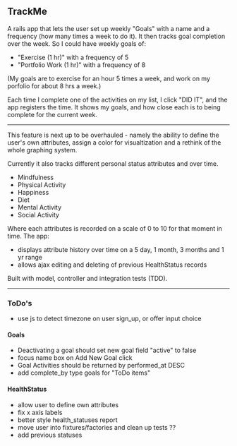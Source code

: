 ## TrackMe

A rails app that lets the user set up weekly "Goals" with a name and a frequency (how many times a week to do it). It then tracks goal completion over the week. So I could have weekly goals of:  
- "Exercise (1 hr)" with a frequency of 5
- "Portfolio Work (1 hr)" with a frequency of 8  

(My goals are to exercise for an hour 5 times a week, and work on my porfolio for about 8 hrs a week.)

Each time I complete one of the activities on my list, I click "DID IT", and the app registers the time. It shows my goals, and how close each is to being complete for the current week.

***
This feature is next up to be overhauled - namely the ability to define the user's own attributes, assign a color for visualtization and a rethink of the whole graphing system.

Currently it also tracks different personal status attributes and over time.
- Mindfulness
- Physical Activity
- Happiness
- Diet
- Mental Activity
- Social Activity

Where each attributes is recorded on a scale of 0 to 10 for that moment in time. The app:
- displays attribute history over time on a 5 day, 1 month, 3 months and 1 yr range
- allows ajax editing and deleting of previous HealthStatus records


Built with model, controller and integration tests (TDD).  

***
### ToDo's
- use js to detect timezone on user sign_up, or offer input choice

#### Goals
- Deactivating a goal should set new goal field "active" to false
- focus name box on Add New Goal click
- Goal Activities should be returned by performed_at DESC
- add complete_by type goals for "ToDo items"

#### HealthStatus
- allow user to define own attributes
- fix x axis labels
- better style health_statuses report
- move user into fixtures/factories and clean up tests ??
- add previous statuses

